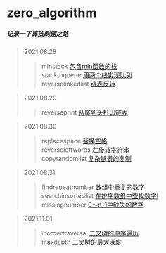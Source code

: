 # zero_algorithm

##### 记录一下算法刷题之路

> 2021.08.28
>> minstack [包含min函数的栈](https://github.com/Bikatoo/zero_algorithm/tree/master/minstack)   
>> stacktoqueue [用两个栈实现队列](https://github.com/Bikatoo/zero_algorithm/tree/master/stacktoqueue)   
>> reverselinkedlist [链表反转](https://github.com/Bikatoo/zero_algorithm/tree/master/reverselinkedlist)   

> 2021.08.29
>> reverseprint [从尾到头打印链表](https://github.com/Bikatoo/zero_algorithm/tree/master/reverseprint)

> 2021.08.30
>> replacespace [替换空格](https://github.com/Bikatoo/zero_algorithm/tree/master/replacespace)   
>> reverseleftwords [左旋转字符串](https://github.com/Bikatoo/zero_algorithm/tree/master/reverseleftwords)   
>> copyrandomlist [复杂链表的复制](https://github.com/Bikatoo/zero_algorithm/tree/master/copyrandomlist)   

> 2021.08.31
>> findrepeatnumber [数组中重复的数字](https://github.com/Bikatoo/zero_algorithm/tree/master/findrepeatnumber)   
>> searchinsortedlist [在排序数组中查找数字I](https://github.com/Bikatoo/zero_algorithm/tree/master/searchinsortedlist)   
>> missingnumber [0～n-1中缺失的数字](https://github.com/Bikatoo/zero_algorithm/tree/master/missingnumber)   

> 2021.11.01
>> inordertraversal [二叉树的中序遍历](https://github.com/Bikatoo/zero_algorithm/tree/master/inordertraversal)   
>> maxdepth [二叉树的最大深度](https://github.com/Bikatoo/zero_algorithm/tree/master/maxdepth)   